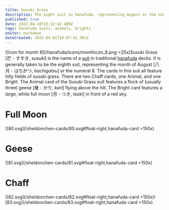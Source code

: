 ```yaml
---
title: Susuki Grass
description: The eight suit in hanafuda, representing August or the number 8
published: true
date: 2022-04-10T15:22:42.400Z
tags: hanafuda suits, animals, brights
editor: markdown
dateCreated: 2022-04-01T18:07:41.381Z
---
```


![Icon for month 8](/hanafuda/icons/monthicon_8.png =25x)Susuki Grass [芒 - すすき, *susuki*] is the name of a [suit](/en/hanafuda/suits) in traditional [hanafuda](/en/hanafuda) decks. It is generally taken to be the eighth suit, representing the month of August [八月	- はちがつ, *hachigatsu*] or the numeral 8. The cards in this suit all feature hilly fields of susuki grass. There are two Chaff cards, one Animal, and one Bright. The Animal card of the Susuki Grass suit features a flock of (usually three) geese [雁 - かり, *kari*] flying above the hill. The Bright card features a large, white full moon [月 - つき, *tsuki*] in front of a red sky.

# Full Moon
![80.svg](/sheldonchen-cards/80.svg#float-right,hanafuda-card =150x)
# Geese
![81.svg](/sheldonchen-cards/81.svg#float-right,hanafuda-card =150x)
# Chaff
![82.svg](/sheldonchen-cards/82.svg#float-right,hanafuda-card =150x)![83.svg](/sheldonchen-cards/83.svg#float-right,hanafuda-card =150x)

